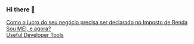 ### Hi there 👋

<!--
**paulostradioti/paulostradioti** is a ✨ _special_ ✨ repository because its `README.md` (this file) appears on your GitHub profile.

Here are some ideas to get you started:

- 🔭 I’m currently working on ...
- 🌱 I’m currently learning ...
- 👯 I’m looking to collaborate on ...
- 🤔 I’m looking for help with ...
- 💬 Ask me about ...
- 📫 How to reach me: ...
- 😄 Pronouns: ...
- ⚡ Fun fact: ...
-->



[Como o lucro do seu negócio precisa ser declarado no Imposto de Renda](https://digital.sebraers.com.br/blog/mei-entenda-se-o-lucro-do-seu-negocio-precisa-ser-declarado-no-imposto-de-renda)  
[Sou MEI, e agora?](https://digital.sebraers.com.br/blog/sou-mei-e-agora/)  
[Useful Developer Tools](https://github.com/paulostradioti/developers-tools)
